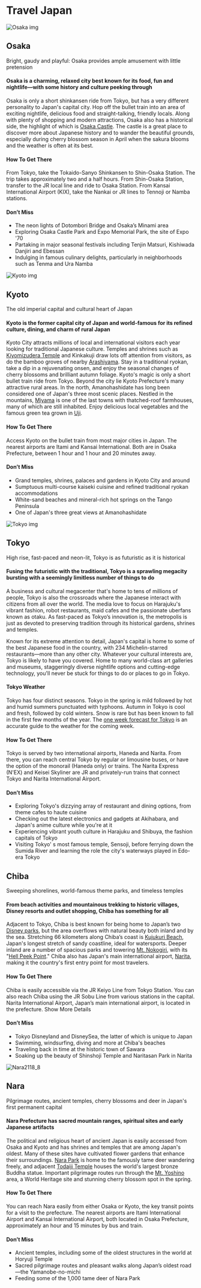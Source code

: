 # Travel Japan

![Osaka img](https://res.cloudinary.com/jnto/image/upload/w_1920,h_1080,c_fill,f_auto,fl_lossy/v1514378461/osaka/Osaka798_4)

## Osaka

Bright, gaudy and playful: Osaka provides ample amusement with little pretension

#### Osaka is a charming, relaxed city best known for its food, fun and nightlife—with some history and culture peeking through

Osaka is only a short shinkansen ride from Tokyo, but has a very  different personality to Japan's capital city. Hop off the bullet train  into an area of exciting nightlife, delicious food and straight-talking,  friendly locals.  Along with plenty of shopping and modern attractions, Osaka also has a  historical side, the highlight of which is [Osaka Castle](https://www.japan.travel/spot/1087).  The castle is a great place to discover more about Japanese history and  to wander the beautiful grounds, especially during cherry blossom  season in April when the sakura blooms and the weather is often at its  best.        

#### How To Get There

From  Tokyo, take the Tokaido-Sanyo Shinkansen to Shin-Osaka Station. The  trip takes approximately two and a half hours. From Shin-Osaka Station,  transfer to the JR local line and ride to Osaka Station. From Kansai  International Airport (KIX), take the Nankai or JR lines to Tennoji or  Namba stations.

#### Don’t Miss

-  The neon lights of Dotombori Bridge and Osaka’s Minami area
-  Exploring Osaka Castle Park and Expo Memorial Park, the site of Expo '70
-  Partaking in major seasonal festivals including Tenjin Matsuri, Kishiwada Danjiri and Ebessan
-  Indulging in famous culinary delights, particularly in neighborhoods such as Tenma and Ura Namba



![Kyoto img](https://res.cloudinary.com/jnto/image/upload/w_1920,h_1080,c_fill,f_auto,fl_lossy/v1514377850/kyoto/Kyoto1058_1)

## Kyoto

The old imperial capital and cultural heart of Japan

#### Kyoto is the former capital city of Japan and world-famous for its refined culture, dining, and charm of rural Japan

Kyoto City attracts millions of local and international visitors  each year looking for traditional Japanese culture. Temples and shrines  such as [Kiyomizudera Temple](https://www.japan.travel/spot/2199) and Kinkakuji draw lots off attention from visitors, as do the bamboo groves of nearby [Arashiyama](https://www.japan.travel/spot/1142).  Stay in a traditional ryokan, take a dip in a rejuvenating onsen, and  enjoy the seasonal changes of cherry blossoms and brilliant autumn  foliage. Kyoto's magic is only a short bullet train ride from Tokyo.  Beyond the city lie Kyoto Prefecture's many attractive rural areas. In  the north, Amanohashidate has long been considered one of Japan's three  most scenic places. Nestled in the mountains, [Miyama](https://www.japan.travel/spot/52)  is one of the last towns with thatched-roof farmhouses, many of which  are still inhabited. Enjoy delicious local vegetables and the famous  green tea grown in [Uji](https://www.japan.travel/spot/2017).        

#### How To Get There

Access  Kyoto on the bullet train from most major cities in Japan. The nearest  airports are Itami and Kansai International. Both are in Osaka  Prefecture, between 1 hour and 1 hour and 20 minutes away.

#### Don’t Miss

-  Grand temples, shrines, palaces and gardens in Kyoto City and around
-  Sumptuous multi-course kaiseki cuisine and refined traditional ryokan accommodations
-  White-sand beaches and mineral-rich hot springs on the Tango Peninsula
-  One of Japan's three great views at Amanohashidate



![Tokyo img](https://res.cloudinary.com/jnto/image/upload/w_1920,h_1080,c_fill,f_auto,fl_lossy/v1513946128/tokyo/Tokyo2258_28)

## Tokyo

High rise, fast-paced and neon-lit, Tokyo is as futuristic as it is historical

#### Fusing  the futuristic with the traditional, Tokyo is a sprawling megacity  bursting with a seemingly limitless number of things to do

A business and cultural megacenter that's home to tens of millions  of people, Tokyo is also the crossroads where the Japanese interact  with citizens from all over the world. The media love to focus on  Harajuku's vibrant fashion, robot restaurants, maid cafes and the  passionate uberfans known as otaku. As fast-paced as Tokyo’s innovation  is, the metropolis is just as devoted to preserving tradition through  its historical gardens, shrines and temples.

Known for its extreme attention to detail, Japan's capital is home to  some of the best Japanese food in the country, with 234 Michelin-starred  restaurants—more than any other city. Whatever your cultural interests  are, Tokyo is likely to have you covered. Home to many world-class art  galleries and museums, staggeringly diverse nightlife options and  cutting-edge technology, you'll never be stuck for things to do or  places to go in Tokyo.  

#### Tokyo Weather

Tokyo has four distinct seasons. Tokyo in the spring is mild followed by  hot and humid summers punctuated with typhoons. Autumn in Tokyo is cool  and fresh, followed by cold winters. Snow is rare but has been known to  fall in the first few months of the year. The [one week forecast for Tokyo](https://www.jma.go.jp/en/week/319.html) is an accurate guide to the weather for the coming week.        

#### How To Get There

Tokyo  is served by two international airports, Haneda and Narita. From there,  you can reach central Tokyo by regular or limousine buses, or have the  option of the monorail (Haneda only) or trains. The Narita Express  (N'EX) and Keisei Skyliner are JR and privately-run trains that connect  Tokyo and Narita International Airport.

#### Don’t Miss

-  Exploring Tokyo's dizzying array of restaurant and dining options, from theme cafes to haute cuisine
-  Checking out the latest electronics and gadgets at Akihabara, and Japan's anime culture while you're at it
-  Experiencing vibrant youth culture in Harajuku and Shibuya, the fashion capitals of Tokyo
-  Visiting Tokyo' s  most famous temple, Sensoji, before ferrying down the Sumida River and  learning the role the city's waterways played in Edo-era Tokyo


## Chiba

Sweeping shorelines, world-famous theme parks, and timeless temples

#### From  beach activities and mountainous trekking to historic villages, Disney resorts and outlet shopping, Chiba has something for all

Adjacent to Tokyo, Chiba is best known for being home to Japan’s two [Disney parks](https://www.japan.travel/spot/1556), but the area overflows with natural beauty both inland and by the sea. Stretching 66 kilometers along Chiba’s coast is [Kujukuri Beach](https://www.japan.travel/spot/1544), Japan's longest stretch of sandy coastline, ideal for watersports. Deeper inland are a number of spacious parks and towering [Mt. Nokogiri](https://www.japan.travel/spot/2187/), with its "[Hell Peek Point](https://www.japan.travel/spot/2182/)." Chiba also has Japan's main international airport, [Narita](https://www.japan.travel/spot/1551), making it the country's first entry point for most travelers.        

#### How To Get There

Chiba  is easily accessible via the JR Keiyo Line from Tokyo Station. You can  also reach Chiba using the JR Sobu Line from various stations in the  capital. Narita International Airport, Japan’s main international  airport, is located in the prefecture.                                                                                                           Show More Details                             

#### Don’t Miss

-  Tokyo Disneyland and DisneySea, the latter of which is unique to Japan
-  Swimming, windsurfing, diving and more at Chiba's beaches
-  Traveling back in time at the historic town of Sawara
-  Soaking up the beauty of Shinshoji Temple and Naritasan Park in Narita



![Nara2118_8](https://res.cloudinary.com/jnto/image/upload/w_1920,h_1080,c_fill,f_auto,fl_lossy/v1516313805/nara/Nara2118_8)

## Nara

Pilgrimage routes, ancient temples, cherry blossoms and deer in Japan's first permanent capital

#### Nara Prefecture has sacred mountain ranges, spiritual sites and early Japanese artifacts

The political and religious heart of ancient Japan is easily  accessed from Osaka and Kyoto and has shrines and temples that are among  Japan's oldest. Many of these sites have cultivated flower gardens that  enhance their surroundings. [Nara Park](https://www.japan.travel/destinations/kansai/nara/nara-park-and-around) is home to the famously tame deer wandering freely, and adjacent [Todaiji Temple](https://www.japan.travel/spot/1009) houses the world's largest bronze Buddha statue. Important pilgrimage routes run through the [Mt. Yoshino](https://www.japan.travel/spot/985) area, a World Heritage site and stunning cherry blossom spot in the spring.        

#### How To Get There

You  can reach Nara easily from either Osaka or Kyoto, the key transit  points for a visit to the prefecture. The nearest airports are Itami  International Airport and Kansai International Airport, both located in  Osaka Prefecture, approximately an hour and 15 minutes by bus and train.

#### Don’t Miss

-  Ancient temples, including some of the oldest structures in the world at Horyuji Temple
-  Sacred pilgrimage routes and pleasant walks along Japan’s oldest road—the Yamanobe-no-michi
-  Feeding some of the 1,000 tame deer of Nara Park




